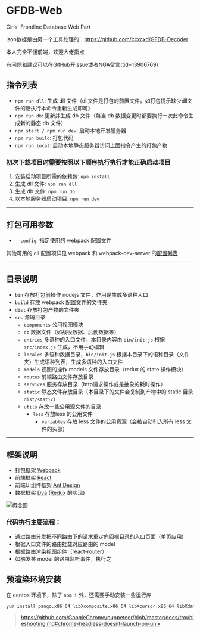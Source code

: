 # GFDB-Web

Girls' Frontline Database Web Part

json数据是由另一个工具处理的：https://github.com/ccxcxd/GFDB-Decoder

本人完全不懂前端，欢迎大佬指点

有问题和建议可以在GitHub开issue或者NGA留言(tid=13906769)

## 指令列表

- `npm run dll`: 生成 dll 文件（dll文件是打包的前置文件，如打包提示缺少dll文件的话执行本命令重新生成即可）
- `npm run db`: 更新并生成 db 文件（每当 db 数据变更时都要执行一次此命令生成新的静态 db 文件）
- `npm start / npm run dev`: 启动本地开发服务器
- `npm run build`: 打包代码
- `npm run local`: 启动本地静态服务器访问上面指令产生的打包产物

### 初次下载项目时需要按照以下顺序执行执行才能正确启动项目

1. 安装启动项目所需的依赖包: `npm install`
2. 生成 dll 文件: `npm run dll`
3. 生成 db 文件: `npm run db`
4. 以本地服务器启动项目: `npm run dev`

---

## 打包可用参数

- `--config`: 指定使用的 webpack 配置文件

其他可用的 cli 配置项详见 webpack 和 webpack-dev-server 的[配置列表](https://webpack.js.org/api/cli/)

---

## 目录说明

- `bin` 存放打包前操作 nodejs 文件，作用是生成多语种入口
- `build` 存放 webpack 配置文件的文件夹
- `dist` 存放打包产物的文件夹
- `src` 源码目录
  - `components` 公用视图模块
  - `db` 数据文件（如战役数据、后勤数据等）
  - `entries` 多语种的入口文件，本目录内容由 `bin/init.js` 根据 `src/index.js` 生成，不用手动编辑
  - `locales` 多语种数据目录，`bin/init.js` 根据本目录下的语种目录（文件夹）生成语种列表，生成多语种的入口文件
  - `models` 视图的操作 models 文件存放目录（redux 的 state 操作模块）
  - `routes` 前端路由文件存放目录
  - `services` 服务存放目录（http请求操作或是抽象的耗时操作）
  - `static` 静态文件存放目录（本目录下的文件会复制到产物中的 static 目录 `dist/static`）
  - `utils` 存放一些公用源文件的目录
    - `less` 存放less 的公用文件
      - `variables` 存放 less 文件的公用资源（会被自动引入所有 less 文件的头部）

---

## 框架说明

- 打包框架 [Webpack](https://webpack.js.org/)
- 前端框架 [React](https://reactjs.org/)
- 前端UI组件框架 [Ant Design](https://ant.design/index-cn)
- 数据框架 [Dva](https://dvajs.com/) ([Redux](https://redux.js.org/) 的实现)

![概念图](https://zos.alipayobjects.com/rmsportal/PPrerEAKbIoDZYr.png)

### 代码执行主要流程：

- 通过路由分发把不同路由下的请求重定向回根目录的入口页面（单页应用)
- 根据入口文件的路由挂载对应路由的 model
- 根据路由渲染视图组件（react-router）
- 如触发某 model 的路由监听事件，执行之

## 预渲染环境安装

在 centos 环境下，除了 `npm i` 外，还需要手动安装一些运行库

```bash
yum install pango.x86_64 libXcomposite.x86_64 libXcursor.x86_64 libXdamage.x86_64 libXext.x86_64 libXi.x86_64 libXtst.x86_64 cups-libs.x86_64 libXScrnSaver.x86_64 libXrandr.x86_64 GConf2.x86_64 alsa-lib.x86_64 atk.x86_64 gtk3.x86_64 ipa-gothic-fonts xorg-x11-fonts-100dpi xorg-x11-fonts-75dpi xorg-x11-utils xorg-x11-fonts-cyrillic xorg-x11-fonts-Type1 xorg-x11-fonts-misc
```

> https://github.com/GoogleChrome/puppeteer/blob/master/docs/troubleshooting.md#chrome-headless-doesnt-launch-on-unix
